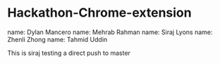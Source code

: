 # Hackathon-Chrome-extension
name: Dylan Mancero
name: Mehrab Rahman
name: Siraj Lyons
name: Zhenli Zhong 
name: Tahmid Uddin 

This is siraj testing a direct push to master


